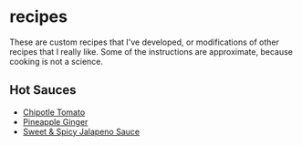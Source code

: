 # recipes

These are custom recipes that I've developed, or modifications of other recipes that I really like. Some of the instructions are approximate, because cooking is not a science.

## Hot Sauces

- [Chipotle Tomato](/recipes/sauce/chipotle_tomato)
- [Pineapple Ginger](/recipes/sauce/pineapple_ginger)
- [Sweet & Spicy Jalapeno Sauce](/recipes/sauce/sweet_jalapeno)
